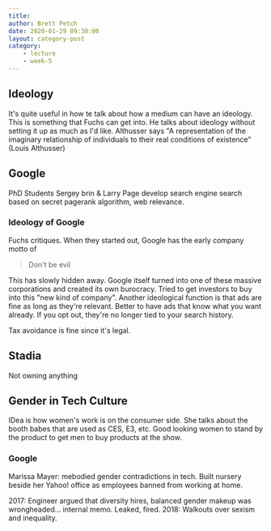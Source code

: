 ```yaml
---
title: 
author: Brett Petch
date: 2020-01-29 09:30:00
layout: category-post
category: 
    - lecture
    - week-5
---
```


## Ideology
It's quite useful in how te talk about how a medium can have an ideology. This is something that Fuchs can get into. He talks about ideology without setting it up as much as I'd like. Althusser says "A representation of the imaginary relationship of individuals to their real conditions of existence" (Louis Althusser)

## Google
PhD Students Sergey brin & Larry Page develop search engine
search based on secret pagerank algorithm, web relevance.

### Ideology of Google
Fuchs critiques. When they started out, Google has the early company motto of
> Don't be evil

This has slowly hidden away. Google itself turned into one of these massive corporations and created its own burocracy. Tried to get investors to buy into this "new kind of company". Another ideological function is that ads are fine as long as they're relevant. Better to have ads that know what you want already. If you opt out, they're no longer tied to your search history.

Tax avoidance is fine since it's legal.

## Stadia
Not owning anything

## Gender in Tech Culture
IDea is how women's work is on the consumer side. She talks about the booth babes that are used as CES, E3, etc. Good looking women to stand by the product to get men to buy products at the show. 

### Google
Marissa Mayer: mebodied gender contradictions in tech. Built nursery beside her Yahoo! office as employees banned from working at home.

2017: Engineer argued that diversity hires, balanced gender makeup was wrongheaded... internal memo. Leaked, fired.
2018: Walkouts over sexism and inequality.